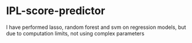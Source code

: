 # IPL-score-predictor
I have performed lasso, random forest and svm on regression models, but due to computation limits, not using complex parameters
